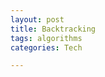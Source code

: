 ```yaml
---
layout: post
title: Backtracking
tags: algorithms
categories: Tech 

---
```


<script src="https://gist.github.com/selimslab/cacde8c035101d3688ff4189e9e979de.js"></script>